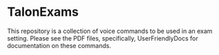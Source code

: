 # TalonExams
 This repository is a collection of voice commands to be used in an exam setting. Please see the PDF files, specifically, UserFriendlyDocs for documentation on these commands.

